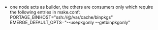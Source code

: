 * one node acts as builder, the others are consumers only which require the following entries in make.conf:
PORTAGE_BINHOST="ssh://<package builder user>@<package builder host>/var/cache/binpkgs"
EMERGE_DEFAULT_OPTS="--usepkgonly --getbinpkgonly"
